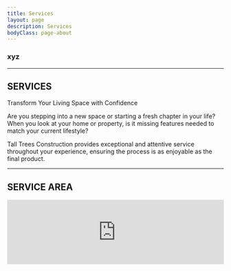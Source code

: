 ```yaml
---
title: Services
layout: page
description: Services
bodyClass: page-about
---
```


### xyz

---

## SERVICES


Transform Your Living Space with Confidence

Are you stepping into a new space or starting a fresh chapter in your life? When you look at your home or property, is it missing features needed to match your current lifestyle?

Tall Trees Construction provides exceptional and attentive service throughout your experience, ensuring the process is as enjoyable as the final product.

---

## SERVICE AREA

<!DOCTYPE html>
<html>
<head>
<style type="text/css">
iframe {
    width: 100%;
    /* height: 100%; */
    border: 0
}
</style>
</head>
<iframe src="https://www.google.com/maps/d/u/0/embed?mid=1l97gd1baTkD3JXxWXsPXpnD6l-o_92E&ehbc=2E312F"></iframe>
</html>




